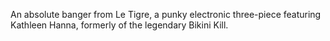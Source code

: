 An absolute banger from Le Tigre, a punky electronic three-piece featuring Kathleen Hanna, formerly of the legendary Bikini Kill.
